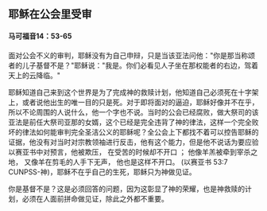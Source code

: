 ## 耶稣在公会里受审

#### 马可福音14：53-65


面对公会不义的审判，耶稣没有为自己申辩，只是当该亚法问他："你是那当称颂者的儿子基督不是？"耶稣说："我是。你们必看见人子坐在那权能者的右边，驾着天上的云降临。"

耶稣知道自己来到这个世界是为了完成神的救赎计划，他知道自己必须死在十字架上，或者说他出生的唯一目的只是死。对于即将面对的逼迫，耶稣好像并不在乎，所以不论周围的人说什么，他一个字也不说。当时的公会已经腐败，做大祭司的该亚法是前任大祭司亚那的女婿，这个已经是完全违背了神的律法，这样一个完全败坏的律法如何能审判完全圣洁公义的耶稣呢？全公会上下都找不着可以控告耶稣的证据，他没有对当时对宗教领袖进行反击，他有这个能力，但是他不说话为要应验以赛亚书中对预言，他被欺压， 在受苦的时候却不开口 ； 他像羊羔被牵到宰杀之地， 又像羊在剪毛的人手下无声， 他也是这样不开口。 (以赛亚书 53:7 CUNPSS-神)，耶稣不在乎自己的生死，耶稣只为神做见证。

你是基督不是？这是必须回答的问题，因为这彰显了神的荣耀，也是神救赎的计划，必须在人面前拼命做见证，除此之外都不重要。